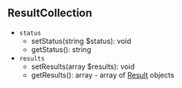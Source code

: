 ## ResultCollection

- `status`
    - setStatus(string $status): void
    - getStatus(): string
- `results`
    - setResults(array $results): void
    - getResults(): array - array of [Result](../Result.md) objects

